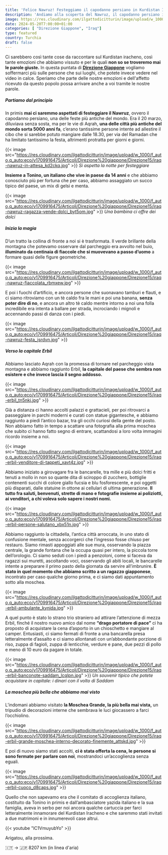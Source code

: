 ```yaml
---
title: 'Felice Nawruz! Festeggiamo il capodanno persiano in Kurdistan Iracheno'
description: 'Andiamo alla scoperta del Nawruz, il capodanno persiano in Kurdistan Iracheno! Poi visiteremo Arbil con la sua cittadella'
image: https://res.cloudinary.com/ilgattodicitturin/image/upload/w_1000/f_auto,q_auto:eco/v1713011125/Articoli/Direzione%20giappone/Direzione15/iraq-nawruz-fiaccolata-sotto-la-pioggia_lqdoig.jpg
date: 2024-05-20T7:00:00+01:00
categories: [ "Direzione Giappone", "Iraq"]
type: featured  
country: Turchia 
draft: false
---
```


Ci sarebbero così tante cose da raccontare sul Kurdistan iracheno, così tante emozioni che abbiamo vissuto e per le quali **non so se troveremo mai le parole giuste.** In questa puntata di **[Direzione Giappone](/categories/direzione-giappone)** vogliamo soffermarci più sulle persone che sui luoghi, che potete invece vedere nel video in calce. Speriamo che parte delle nostre emozioni e dell'affetto ricevuto da questo popolo possa arrivare anche a voi tramite le nostre parole.

##### Partiamo dal principio

In primis **mai ci saremmo aspettati di festeggiare il Nawruz**, ovvero il capodanno persiano, una delle feste più antiche del mondo. Era il 20 marzo, diluviava senza sosta, ma per le vie di Aqrah, **una delle città più antiche del mondo sorta 5000 anni fa**, c’erano tantissime persone intente ad allestire il cibo che si sarebbe potuto mangiare dalle 18.30, per via del Ramadan che ha limitato tantissimo la festa, altrimenti protratta per giorni e giorni.

{{< image src="https://res.cloudinary.com/ilgattodicitturin/image/upload/w_1000/f_auto,q_auto:eco/v1709916475/Articoli/Direzione%20giappone/Direzione15/iraq-nawruz-in-attesa_kd2ckq.jpg" >}} 
_Si aspetta la notte per festeggiare_

**Insieme a Tonino, un italiano che vive in paese da 14 anni** e che abbiamo conosciuto più per fortuna che per caso, abbiamo assaggiato un succo tipico del paese, un mix di gelsi e menta. 

{{< image src="https://res.cloudinary.com/ilgattodicitturin/image/upload/w_1000/f_auto,q_auto:eco/v1709916475/Articoli/Direzione%20giappone/Direzione15/iraq-nawruz-ragazza-vende-dolci_byt5om.jpg" >}} 
_Una bambina ci offre dei dolci_

##### Inizia la magia

D’un tratto la collina di fronte a noi si è trasformata. Il verde brillante della montagna che potevamo osservare dal parcheggio era avvolto nel buio, **illuminato da centinaia di fiaccole che si muovevano a passo d’uomo** a formare quasi delle figure geometriche. 

{{< image src="https://res.cloudinary.com/ilgattodicitturin/image/upload/w_1000/f_auto,q_auto:eco/v1709916475/Articoli/Direzione%20giappone/Direzione15/iraq-nawruz-fiaccolata_rbmxew.jpg" >}} 

E poi i fuochi d’artificio, e ancora persone che suonavano tamburi e flauti, e ci siamo ritroviamo con un tè caldo fra le mani e poi una banana, **senza poter dire di no**, e ancora un altro tè caldo mentre intorno a noi una folla incredibile era intenta a ballare per strada, incrociando i mignoli e accennando passi di danza con i piedi. 

{{< image src="https://res.cloudinary.com/ilgattodicitturin/image/upload/w_1000/f_auto,q_auto:eco/v1709916475/Articoli/Direzione%20giappone/Direzione15/iraq-nawruz-festa_jsrdvn.jpg" >}} 

##### Verso la capitale Erbil

Abbiamo lasciato Aqrah con la promessa di tornare nel parcheggio vista montagna e abbiamo raggiunto Erbil, **la capitale del paese che sembra non esistere e che invece lascia il segno addosso.**

{{< image src="https://res.cloudinary.com/ilgattodicitturin/image/upload/w_1000/f_auto,q_auto:eco/v1709916475/Articoli/Direzione%20giappone/Direzione15/iraq-erbil_tn5nkj.jpg" >}} 

Già a distanza ci hanno accolti palazzi e grattacieli, per poi ritrovarci a passeggiare in parchi moderni e curati con statue gigantesche, e abbiamo raggiunto a piedi l’antico bazar, tra gli occhi curiosi della gente del posto. 
Non abbiamo fatto in tempo a scattare una fotografia alla prima moschea che subito ci hanno fatto segno di entrare, scattandosi a loro volta immagini ricordo insieme a noi.

{{< image src="https://res.cloudinary.com/ilgattodicitturin/image/upload/w_1000/f_auto,q_auto:eco/v1709916475/Articoli/Direzione%20giappone/Direzione15/iraq-erbil-venditore-di-tappeti_xavt4z.jpg" >}} 

Abbiamo iniziato a girovagare fra le bancarelle, tra mille e più dolci fritti e tenuti a mollo in non so quante dita di sciroppo di zucchero, bottiglie contenenti succhi di colore giallo fucsia e blu fosforescente, e poi oggetti più disparati, dalle statuine in ottone ai cellulari di ultima generazione. 
**Il tutto fra saluti, benvenuti, strette di mano e fotografie insieme ai poliziotti, ai venditori, a chi voleva solo sapere i nostri nomi.**

{{< image src="https://res.cloudinary.com/ilgattodicitturin/image/upload/w_1000/f_auto,q_auto:eco/v1709916475/Articoli/Direzione%20giappone/Direzione15/iraq-erbil-persone-salutano_xbx51n.jpg" >}} 

Abbiamo raggiunto la cittadella, l’antica città arroccata, in uno stato di confusione mentale, senza accorgerci che l’ingresso fosse chiuso per restauro. Siamo rimasti appoggiati alle sue mura, osservando la piazza centrale, la grande fontana che la occupa quasi per intero, la piccola torre dell’orologio.
Ci siamo seduti con i piedi a penzoloni, come si faceva da ragazzi sui muretti, ascoltando voci, osservando gli abiti locali, le bancarelle intente a preparare il primo pasto della giornata da servire all’imbrunire. **È stato in quel momento che abbiamo scritto a un ragazzo giapponese**, incontrato per caso qualche giorno prima, e ci siamo dati appuntamento sotto alla moschea. 

{{< image src="https://res.cloudinary.com/ilgattodicitturin/image/upload/w_1000/f_auto,q_auto:eco/v1709916475/Articoli/Direzione%20giappone/Direzione15/iraq-erbil-ambulante_kynjda.jpg" >}} 

A quel punto è stato lo strano trio straniero ad attirare l’attenzione di mezza Erbil, finché il nostro nuovo amico dal nome **“drago portatore di pace”** ci ha proposto di acquistare la cena d’asporto in un chioschetto e mangiare al camper. Entusiasti, ci siamo fermati di fronte a una bancarella presa letteralmente d’assalto e ci siamo allontanati con un’abbondante porzione di riso, zuppa di fagioli, zuppa di lenticchie, verdure e pane, due pezzi di pollo e meno di 10 euro da pagare in totale. 

{{< image src="https://res.cloudinary.com/ilgattodicitturin/image/upload/w_1000/f_auto,q_auto:eco/v1709916475/Articoli/Direzione%20giappone/Direzione15/iraq-erbil-banconote-saddam_lcqlpn.jpg" >}} 
_Un souvenir tipico che potete acquistare in capitale: i dinari con il volto di Saddam_

##### La moschea più bella che abbiamo mai visto

L’indomani abbiamo visitato **la Moschea Grande, la più bella mai vista,** un tripudio di decorazioni interne che sembrava le luci giocassero a farci l’occhiolino. 

{{< image src="https://res.cloudinary.com/ilgattodicitturin/image/upload/w_1000/f_auto,q_auto:eco/v1709916475/Articoli/Direzione%20giappone/Direzione15/iraq-erbil-grande-moschea-interno-decorato-finemente_attskd.jpg" >}} 

E poi di nuovo siamo stati accolti, **ci è stata offerta la cena, le persone si sono fermate per parlare con noi**, mostrandoci un’accoglienza senza eguali. 

{{< image src="https://res.cloudinary.com/ilgattodicitturin/image/upload/w_1000/f_auto,q_auto:eco/v1709916475/Articoli/Direzione%20giappone/Direzione15/iraq-erbil-cuoco_d8caps.jpg" >}} 

Quello che non sapevamo era che il comitato di accoglienza italiano, costituito da Tonino in primis e dall’ambasciatore yazida italiano e la sua famiglia, aveva in serbo per noi ancora qualche cartuccia per farci letteralmente innamorare del Kurdistan Iracheno e che saremmo stati invitati a due matrimoni e in innumerevoli case altrui. 

{{< youtube "lC1VmuyubYo" >}}

Arigatou, alla prossima.

🇮🇹 → 🇯🇵 8207 km (in linea d'aria)

